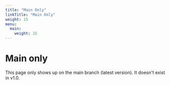 ```yaml
---
title: "Main Only"
linkTitle: "Main Only"
weight: 15
menu:
  main:
    weight: 15
---
```


# Main only

This page only shows up on the main branch (latest version). It doesn't exist in v1.0.